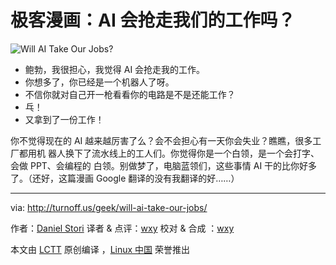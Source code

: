 # 极客漫画：AI 会抢走我们的工作吗？

![Will AI Take Our Jobs?](./will-ai-take-our-jobs.png)

- 鲍勃，我很担心，我觉得 AI 会抢走我的工作。
- 你想多了，你已经是一个机器人了呀。
- 不信你就对自己开一枪看看你的电路是不是还能工作？
- 乓！
- 又拿到了一份工作！

你不觉得现在的 AI 越来越厉害了么？会不会担心有一天你会失业？瞧瞧，很多工厂都用机
器人换下了流水线上的工人们。你觉得你是一个白领，是一个会打字、会做 PPT、会编程的
白领。别做梦了，电脑蓝领们，这些事情 AI 干的比你好多了。（还好，这篇漫画 Google
翻译的没有我翻译的好……）

---

via: http://turnoff.us/geek/will-ai-take-our-jobs/

作者：[Daniel Stori][a] 译者 & 点评：[wxy](https://github.com/wxy) 校对 & 合成
：[wxy](https://github.com/wxy)

本文由 [LCTT](https://github.com/LCTT/TranslateProject) 原创编译
，[Linux 中国](https://linux.cn/) 荣誉推出

[a]: http://turnoff.us/about/
